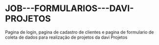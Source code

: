 # JOB---FORMULARIOS---DAVI-PROJETOS
Pagina de login, pagina de cadastro de clientes e pagina de formulario de coleta de dados para realização de projetos da davi Projetos
